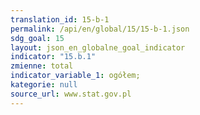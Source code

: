 ```yaml
---
translation_id: 15-b-1
permalink: /api/en/global/15/15-b-1.json
sdg_goal: 15
layout: json_en_globalne_goal_indicator
indicator: "15.b.1"
zmienne: total
indicator_variable_1: ogółem;
kategorie: null
source_url: www.stat.gov.pl
---
```

